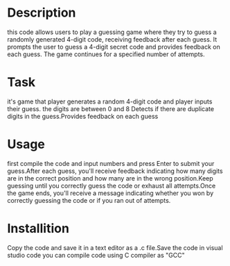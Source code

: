 # Description
this code allows users to play a guessing game where they try to guess a randomly generated 4-digit code, receiving feedback after each guess. It prompts the user to guess a 4-digit secret code and provides feedback on each guess. The game continues for a specified number of attempts.
# Task
it's game that player generates a random 4-digit code and player inputs their guess.
the digits are between 0 and 8 Detects if there are duplicate digits in the guess.Provides feedback on each guess
# Usage 
first compile the code and input numbers and press Enter to submit your guess.After each guess, you'll receive feedback indicating how many digits are in the correct position and how many are in the wrong position.Keep guessing until you correctly guess the code or exhaust all attempts.Once the game ends, you'll receive a message indicating whether you won by correctly guessing the code or if you ran out of attempts.
# Installition
Copy the code and save it in a text editor as a .c file.Save the code in visual studio code you can compile code using C compiler as "GCC"
